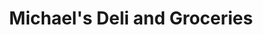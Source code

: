 ---
title: "Michael's Deli and Groceries"
url: /hopewell/michaels-deli-and-groceries/
shop: deli
---
